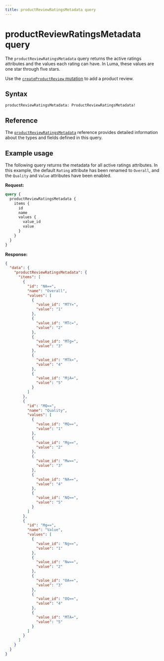 ```yaml
---
title: productReviewRatingsMetadata query
---
```


# productReviewRatingsMetadata query

The `productReviewRatingsMetadata` query returns the active ratings attributes and the values each rating can have. In Luma, these values are one star through five stars.

Use the [`createProductReview` mutation](../mutations/create-review.md) to add a product review.

## Syntax

`productReviewRatingsMetadata: ProductReviewRatingsMetadata!`

## Reference

The [`productReviewRatingsMetadata`](https://developer.adobe.com/commerce/webapi/graphql-api/index.html#query-productReviewRatingsMetadata) reference provides detailed information about the types and fields defined in this query.

## Example usage

The following query returns the metadata for all active ratings attributes. In this example, the default `Rating` attribute has been renamed to `Overall`, and the `Quality` and `Value` attributes have been enabled.

**Request:**

```graphql
query {
  productReviewRatingsMetadata {
    items {
      id
      name
      values {
        value_id
        value
      }
    }
  }
}
```

**Response:**

```json
{
  "data": {
    "productReviewRatingsMetadata": {
      "items": [
        {
          "id": "NA==",
          "name": "Overall",
          "values": [
            {
              "value_id": "MTY=",
              "value": "1"
            },
            {
              "value_id": "MTc=",
              "value": "2"
            },
            {
              "value_id": "MTg=",
              "value": "3"
            },
            {
              "value_id": "MTk=",
              "value": "4"
            },
            {
              "value_id": "MjA=",
              "value": "5"
            }
          ]
        },
        {
          "id": "MQ==",
          "name": "Quality",
          "values": [
            {
              "value_id": "MQ==",
              "value": "1"
            },
            {
              "value_id": "Mg==",
              "value": "2"
            },
            {
              "value_id": "Mw==",
              "value": "3"
            },
            {
              "value_id": "NA==",
              "value": "4"
            },
            {
              "value_id": "NQ==",
              "value": "5"
            }
          ]
        },
        {
          "id": "Mg==",
          "name": "Value",
          "values": [
            {
              "value_id": "Ng==",
              "value": "1"
            },
            {
              "value_id": "Nw==",
              "value": "2"
            },
            {
              "value_id": "OA==",
              "value": "3"
            },
            {
              "value_id": "OQ==",
              "value": "4"
            },
            {
              "value_id": "MTA=",
              "value": "5"
            }
          ]
        }
      ]
    }
  }
}
```
